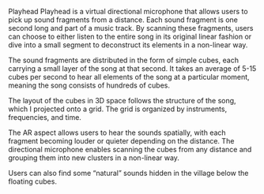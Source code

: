 Playhead
Playhead is a virtual directional microphone that allows users to pick up sound fragments from a distance. Each sound fragment is one second long and part of a music track. By scanning these fragments, users can choose to either listen to the entire song in its original linear fashion or dive into a small segment to deconstruct its elements in a non-linear way.

The sound fragments are distributed in the form of simple cubes, each carrying a small layer of the song at that second. It takes an average of 5-15 cubes per second to hear all elements of the song at a particular moment, meaning the song consists of hundreds of cubes.

The layout of the cubes in 3D space follows the structure of the song, which I projected onto a grid. The grid is organized by instruments, frequencies, and time.

The AR aspect allows users to hear the sounds spatially, with each fragment becoming louder or quieter depending on the distance. The directional microphone enables scanning the cubes from any distance and grouping them into new clusters in a non-linear way.

Users can also find some “natural” sounds hidden in the village below the floating cubes.